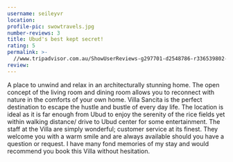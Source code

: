 ```yaml
---
username: seileyvr
location:
profile-pic: swowtravels.jpg
number-reviews: 3
title: Ubud's best kept secret!
rating: 5
permalink: >-
  //www.tripadvisor.com.au/ShowUserReviews-g297701-d2548786-r336539802-Villa_Sancita-Ubud_Bali.html
review:
---
```


A place to unwind and relax in an architecturally stunning home. The open concept of the living room and dining room allows you to reconnect with nature in the comforts of your own home. Villa Sancita is the perfect destination to escape the hustle and bustle of every day life. The location is ideal as it is far enough from Ubud to enjoy the serenity of the rice fields yet within walking distance/ drive to Ubud center for some entertainment. The staff at the Villa are simply wonderful; customer service at its finest. They welcome you with a warm smile and are always available should you have a question or request. I have many fond memories of my stay and would recommend you book this Villa without hesitation.